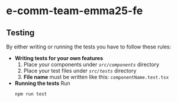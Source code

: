 # e-comm-team-emma25-fe

## Testing
By either writing or running the tests you have to follow these rules:

- **Writing tests for your own features**
  1. Place your components under _`src/components`_ directory
  2. Place your test files under _`src/tests`_ directory
  3. **File name** must be written like this: `componentName.test.tsx`
- **Running the tests**
    Run 
    ```bash
    npm run test 
    ```